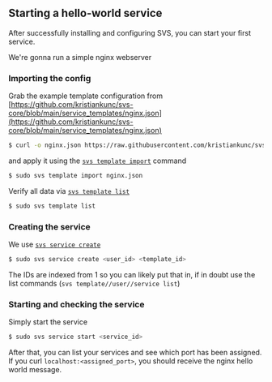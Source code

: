 ## Starting a hello-world service

After successfully installing and configuring SVS, you can start your first service.

We're gonna run a simple nginx webserver

### Importing the config

Grab the example template configuration from [https://github.com/kristiankunc/svs-core/blob/main/service_templates/nginx.json](https://github.com/kristiankunc/svs-core/blob/main/service_templates/nginx.json)

```bash
$ curl -o nginx.json https://raw.githubusercontent.com/kristiankunc/svs-core/refs/heads/main/service_templates/nginx.json
```

and apply it using the [`svs template import`](../cli.md#svs-template-import) command

```bash
$ sudo svs template import nginx.json
```

Verify all data via [`svs template list`](../cli.md#svs-template-list)

```bash
$ sudo svs template list
```

### Creating the service

We use [`svs service create`](../cli.md#svs-service-create)

```bash
$ sudo svs service create <user_id> <template_id>
```

The IDs are indexed from 1 so you can likely put that in, if in doubt use the list commands (`svs template//user//service list`)

### Starting and checking the service

Simply start the service

```bash
$ sudo svs service start <service_id>
```

After that, you can list your services and see which port has been assigned. If you curl `localhost:<assigned_port>`, you should receive the nginx hello world message.
